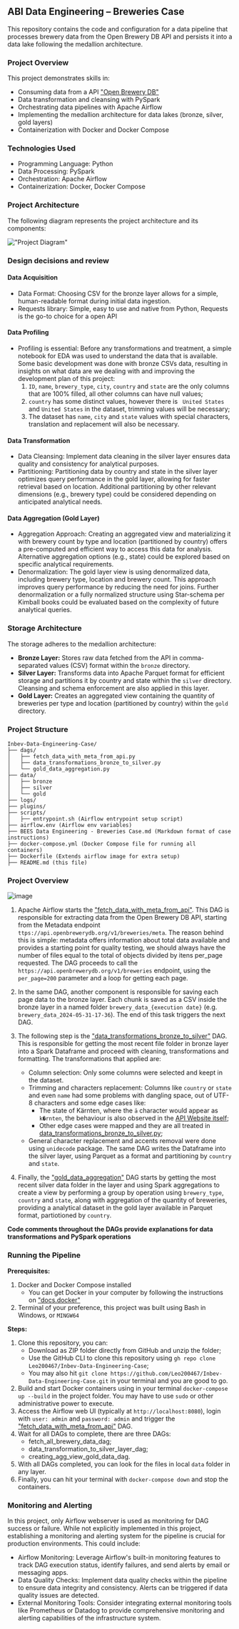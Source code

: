 ## ABI Data Engineering – Breweries Case

This repository contains the code and configuration for a data pipeline that processes brewery data from the Open Brewery DB API and persists it into a data lake following the medallion architecture.

### Project Overview

This project demonstrates skills in:

* Consuming data from a API ["Open Brewery DB"](https://www.openbrewerydb.org/)
* Data transformation and cleansing with PySpark
* Orchestrating data pipelines with Apache Airflow
* Implementing the medallion architecture for data lakes (bronze, silver, gold layers)
* Containerization with Docker and Docker Compose

### Technologies Used

* Programming Language: Python
* Data Processing: PySpark
* Orchestration: Apache Airflow
* Containerization: Docker, Docker Compose

### Project Architecture

The following diagram represents the project architecture and its components:

!["Project Diagram"](/images/project-components.svg)

### Design decisions and review

#### Data Acquisition
* Data Format: Choosing CSV for the bronze layer allows for a simple, human-readable format during initial data ingestion.
* Requests library: Simple, easy to use and native from Python, Requests is the go-to choice for a open API

#### Data Profiling
* Profiling is essential: Before any transformations and treatment, a simple notebook for EDA was used to understand the data that is available. Some basic development was done with bronze CSVs data, resulting in insights on what data are we dealing with and improving the development plan of this project:
    1. `ID`, `name`, `brewery_type`, `city`, `country` and `state` are the only columns that are 100% filled, all other columns can have null values;
    2. `country` has some distinct values, however there is ` United States` and `United States` in the dataset, trimming values will be necessary;
    3. The dataset has `name`, `city` and `state` values with special characters, translation and replacement will also be necessary.

#### Data Transformation
* Data Cleansing: Implement data cleaning in the silver layer ensures data quality and consistency for analytical purposes.
* Partitioning: Partitioning data by country and state in the silver layer optimizes query performance in the gold layer, allowing for faster retrieval based on location. Additional partitioning by other relevant dimensions (e.g., brewery type) could be considered depending on anticipated analytical needs.

#### Data Aggregation (Gold Layer)
* Aggregation Approach: Creating an aggregated view and materializing it with brewery count by type and location (partitioned by country) offers a pre-computed and efficient way to access this data for analysis. Alternative aggregation options (e.g., state) could be explored based on specific analytical requirements.
* Denormalization: The gold layer view is using denormalized data, including brewery type, location and brewery count. This approach improves query performance by reducing the need for joins. Further denormalization or a fully normalized structure using Star-schema per Kimball books could be evaluated based on the complexity of future analytical queries.

### Storage Architecture

The storage adheres to the medallion architecture:

* **Bronze Layer:** Stores raw data fetched from the API in comma-separated values (CSV) format within the `bronze` directory.
* **Silver Layer:** Transforms data into Apache Parquet format for efficient storage and partitions it by country and state within the `silver` directory. Cleansing and schema enforcement are also applied in this layer.
* **Gold Layer:** Creates an aggregated view containing the quantity of breweries per type and location (partitioned by country) within the `gold` directory.

### Project Structure

```
Inbev-Data-Engineering-Case/
├── dags/
│   ├── fetch_data_with_meta_from_api.py
│   ├── data_transformations_bronze_to_silver.py
│   └── gold_data_aggregation.py
├── data/
│   ├── bronze
│   ├── silver
│   └── gold
├── logs/
├── plugins/
├── scripts/
│   ├── entrypoint.sh (Airflow entrypoint setup script)
├── airflow.env (Airflow env variables)
├── BEES Data Engineering - Breweries Case.md (Markdown format of case instructions)
├── docker-compose.yml (Docker Compose file for running all containers)
├── Dockerfile (Extends airflow image for extra setup)
├── README.md (this file)

```

### Project Overview

![image](/images/project-overview.svg)

1. Apache Airflow starts the ["fetch_data_with_meta_from_api"](/dags/fetch_data_with_meta_from_api.py). This DAG is responsible for extracting data from the Open Brewery DB API, starting from the Metadata endpoint `ttps://api.openbrewerydb.org/v1/breweries/meta`. The reason behind this is simple: metadata offers information about total data available and provides a starting point for quality testing, we should always have the number of files equal to the total of objects divided by itens per_page requested. The DAG proceeds to call the `https://api.openbrewerydb.org/v1/breweries` endpoint, using the `per_page=200` parameter and a loop for getting each page.
2. In the same DAG, another component is responsible for saving each page data to the bronze layer. Each chunk is saved as a CSV inside the bronze layer in a named folder `brewery_data_{execution date}` (e.g. `brewery_data_2024-05-31-17-36`). The end of this task triggers the next DAG.
3. The following step is the ["data_transformations_bronze_to_silver"](/dags/data_transformations_bronze_to_silver.py) DAG. This is responsible for getting the most recent file folder in bronze layer into a Spark Dataframe and proceed with cleaning, transformations and formatting. The transformations that applied are:
    * Column selection: Only some columns were selected and keept in the dataset.
    * Trimming and characters replacement: Columns like `country` or `state` and even `name` had some problems with dangling space, out of UTF-8 characters and some edge cases like:
        * The state of Kärnten, where the `ä` character would appear as `k�rnten`, the behaviour is also observed in the [API Website itself](https://www.openbrewerydb.org/breweries/Austria/K%EF%BF%BDrnten);
        * Other edge cases were mapped and they are all treated in [data_transformations_bronze_to_silver.py](/dags/data_transformations_bronze_to_silver.py);
    * General character replacement and accents removal were done using `unidecode` package.
The same DAG writes the Dataframe into the silver layer, using Parquet as a format and partitioning by `country` and `state`.

4. Finally, the ["gold_data_aggregation"](/dags/gold_data_aggregation.py) DAG starts by getting the most recent silver data folder in the layer and using Spark aggregations to create a view by performing a group by operation using `brewery_type`, `country` and `state`, along with aggregation of the quantity of breweries, providing a analytical dataset in the gold layer available in Parquet format, partiotioned by `country`.

**Code comments throughout the DAGs provide explanations for data transformations and PySpark operations**

### Running the Pipeline

**Prerequisites:**

1. Docker and Docker Compose installed
    * You can get Docker in your computer by following the instructions on ["docs.docker"](https://docs.docker.com/get-docker/)
2. Terminal of your preference, this project was built using Bash in Windows, or `MINGW64`

**Steps:**

1. Clone this repository, you can:
    * Download as ZIP folder directly from GitHub and unzip the folder;
    * Use the GitHub CLI to clone this repository using `gh repo clone Leo200467/Inbev-Data-Engineering-Case`;
    * You may also hit `git clone https://github.com/Leo200467/Inbev-Data-Engineering-Case.git` in your terminal and you are good to go.
2. Build and start Docker containers using in your terminal `docker-compose up --build` in the project folder. You may have to use `sudo` or other administrative power to execute.
3. Access the Airflow web UI (typically at `http://localhost:8080`), login with `user: admin` and `password: admin` and trigger the ["fetch_data_with_meta_from_api"](/dags/fetch_data_with_meta_from_api.py) DAG.
4. Wait for all DAGs to complete, there are three DAGs:
    * fetch_all_brewery_data_dag;
    * data_transformation_to_silver_layer_dag;
    * creating_agg_view_gold_data_dag.
5. With all DAGs completed, you can look for the files in local `data` folder in any layer.
6. Finally, you can hit your terminal with `docker-compose down` and stop the containers.

### Monitoring and Alerting

In this project, only Airflow webserver is used as monitoring for DAG success or failure. 
While not explicitly implemented in this project, establishing a monitoring and alerting system for the pipeline is crucial for production environments. This could include:

* Airflow Monitoring: Leverage Airflow's built-in monitoring features to track DAG execution status, identify failures, and send alerts by email or messaging apps.
* Data Quality Checks: Implement data quality checks within the pipeline to ensure data integrity and consistency. Alerts can be triggered if data quality issues are detected.
* External Monitoring Tools: Consider integrating external monitoring tools like Prometheus or Datadog to provide comprehensive monitoring and alerting capabilities of the infrastructure system. 